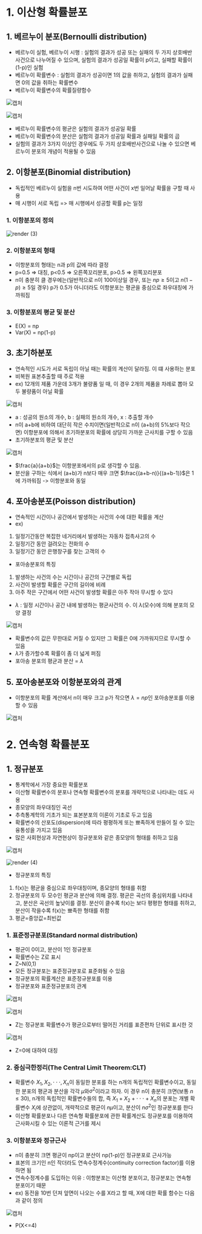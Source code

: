# 1. 이산형 확률뷴포

## 1. 베르누이 분포(Bernoulli distribution)
- 베르누이 실험, 베르누이 시행 : 실험의 결과가 성공 또는 실패의 두 가지 상호배반사건으로 나누어질 수 있으며, 실험의 결과가 성공일 확률이 p이고, 실패할 확률이 (1-p)인 실험
- 베르누이 확률변수 : 실험의 결과가 성공이면 1의 값을 취하고, 실험의 결과가 실패면 0의 값을 취하는 확률변수
- 베르누이 확률변수의 확률질량함수

![캡처](https://user-images.githubusercontent.com/80622859/181464021-033664d1-5e3e-4db6-a3fd-94d8555a8f9d.PNG)

![캡처](https://user-images.githubusercontent.com/80622859/181464057-327a8738-6fb0-4a19-919f-694566ac5496.PNG)

- 베르누이 확률변수의 평균은 실험의 결과가 성공일 확률
- 베르누이 확률변수의 분산은 실험의 결과가 성공일 확률과 실패일 확률의 곱
- 실험의 결과가 3가지 이상인 경우에도 두 가지 상호배반사건으로 나눌 수 있으면 베르누이 분포의 개념이 적용될 수 있음

## 2. 이항분포(Binomial distribution)
- 독립적인 베르누이 실험을 n번 시도하여 어떤 사건이 x번 일어날 확률을 구할 때 사용
- 매 시행이 서로 독립 => 매 시행에서 성공할 확률 p는 일정

### 1. 이항분포의 정의

![render (3)](https://user-images.githubusercontent.com/80622859/181465202-993b91f2-700a-47fb-8544-2c8bb21b8f8a.png)

### 2. 이항분포의 형태
- 이항분포의 형태는 n과 p의 값에 따라 결정
- p=0.5 => 대칭, p<0.5 => 오른쪽꼬리분포, p>0.5 => 왼쪽꼬리분포
- n이 충분히 클 경우에는(일반적으로 n이 100이상일 경우, 또는 $np\geq5$이고 $n(1-p)\geq5$일 경우) p가 0.5가 아니더라도 이항분포는 평균을 중심으로 좌우대칭에 가까워짐

### 3. 이항분포의 평균 및 분산
- E(X) = np
- Var(X) = np(1-p)

## 3. 초기하분포
- 연속적인 시도가 서로 독립이 아닐 때는 확률의 계산이 달라짐. 이 떄 사용하는 분포
- 비복원 표본추출할 때 주로 적용
- ex) 12개의 제품 가운데 3개가 불량품 일 때, 이 경우 2개의 제품을 차례로 뽑아 모두 불량품이 아닐 확률

![캡처](https://user-images.githubusercontent.com/80622859/181468285-96894bbf-cad5-4f98-9d31-ac9f23ed99a2.PNG)

- a : 성공의 원소의 개수, b : 실패의 원소의 개수, x : 추출할 개수
- n이 a+b에 비하여 대단히 작은 수치이면(일반적으로 n이 (a+b)의 5%보다 작으면) 이항분포에 의해서 초기하분포의 확률에 상당히 가까운 근사치를 구할 수 있음
- 초기하분포의 평균 및 분산

![캡처](https://user-images.githubusercontent.com/80622859/181469007-0a364a6a-6923-45e5-8f24-28d40f6e8d17.PNG)

- $\frac{a}{a+b}$는 이항분포에서의 p로 생각할 수 있음.
- 분산을 구하는 식에서 (a+b)가 n보다 매우 크면 $\frac{(a+b-n)}{(a+b-1)}$은 1에 가까워짐 -> 이항분포와 동일

## 4. 포아송분포(Poisson distribution)
- 연속적인 시간이나 공간에서 발생하는 사건의 수에 대한 확률을 계산
- ex)
1. 일정기간동안 복잡한 네거리에서 발생하는 자동차 접촉사고의 수
2. 일정기간 동안 걸려오는 전화의 수
3. 일정기간 동안 은행창구를 찾는 고객의 수
- 포아송분포의 특징
1) 발생하는 사건의 수는 시간이나 공간의 구간별로 독립
2) 사건이 발생할 확률은 구간의 길이에 비례
3) 아주 작은 구간에서 어떤 사건이 발생할 확률은 아주 작아 무시할 수 있다
- $\lambda$ : 일정 시간이나 공간 내에 발생하는 평균사건의 수. 이 $\lambda$(모수)에 의해 분포의 모양 결정

![캡처](https://user-images.githubusercontent.com/80622859/181469945-986bd4d5-3874-4e08-9b91-d7dc335f994a.PNG)

- 확률변수의 값은 무한대로 커질 수 있지만 그 확률은 0에 가까워지므로 무시할 수 있음
- $\lambda$가 증가할수록 확률이 좀 더 넓게 퍼짐
- 포아송 분포의 평균과 분산 = $\lambda$

## 5. 포아송분포와 이항분포와의 관계
- 이항분포의 확률 계산에서 n이 매우 크고 p가 작으면 $\lambda=np$인 포아송분포를 이용할 수 있음

![캡처](https://user-images.githubusercontent.com/80622859/181470438-373809e8-a320-4ce3-9781-12930748e881.PNG)

# 2. 연속형 확률분포

## 1. 정규분포
- 통계학에서 가장 중요한 확률분포
- 이산형 확률변수의 분포나 연속형 확률변수의 분포를 개략적으로 나타내는 데도 사용
- 종모양의 좌우대칭인 곡선
- 추측통계학의 기초가 되는 표본분포의 이론이 기초로 두고 있음
- 확률변수의 산포도(dispersion)에 따라 평평하게 또는 뾰족하게 만들어 질 수 있는 융통성을 가지고 있음
- 많은 사회현상과 자연현상이 정규분포와 같은 종모양의 형태를 취하고 있음

![캡처](https://user-images.githubusercontent.com/80622859/181471498-375b2d5e-ee6a-4041-a32c-e4a0577c7cfa.PNG)

![render (4)](https://user-images.githubusercontent.com/80622859/181472098-102a67bf-e68b-40f3-b2d1-3ff69a538a84.png)

- 정규분포의 특징
1. f(x)는 평균을 중심으로 좌우대칭이며, 종모양의 형태를 취함
2. 정규분포의 두 모수인 평균과 분산에 의해 결정. 평균은 곡선의 중심위치를 나타내고, 분산은 곡선의 높낮이를 결정. 분산이 클수록 f(x)는 보다 평평한 형태를 취하고, 분산이 작을수록 f(x)는 뾰족한 형태를 취함
3. 평균=중앙값=최빈값

### 1. 표준정규분포(Standard normal distribution)
- 평균이 0이고, 분산이 1인 정규분포
- 확률변수는 Z로 표시
- Z~N(0,1)
- 모든 정규뷴포는 표준정규분포로 표준화될 수 있음
- 정규분포의 확률계산은 표준정규분포를 이용
- 정규분포와 표준정규분포의 관계

![캡처](https://user-images.githubusercontent.com/80622859/181472745-33e0eb0e-a301-407f-a793-8aee285c27fb.PNG)

![캡처](https://user-images.githubusercontent.com/80622859/181472842-2f604e8f-0e16-450f-ae48-b952f126a897.PNG)

- Z는 정규분포 확률변수가 평균으로부터 떨어진 거리를 표준편차 단위로 표시한 것

![캡처](https://user-images.githubusercontent.com/80622859/181472992-dea7e1a2-230d-4f57-8163-902fe1bd902a.PNG)

- Z=0에 대하여 대칭

### 2. 중심극한정리(The Central Limit Theorem:CLT)
- 확률변수 $X_1,X_2,\cdot\cdot\cdot,X_n$이 동일한 분포를 하는 n개의 독립적인 확률변수이고, 동일한 분포의 평균과 분산을 각각 $\mu$와$\sigma^2$이라고 하자. 이 경우 n이 충분히 크면(보통 $n\leq30$), n개의 독립적인 확률변수들의 합, 즉 $X_1+X_2+\cdot\cdot\cdot+X_n$의 분포는 개별 확률변수 $X_i$에 상관없이, 개략적으로 평균이 $n\mu$이고, 분산이 $n\sigma^2$인 정규분포를 한다
- 이산형 확률분포나 다른 연속형 확률분포에 관한 확률계산도 정규분포를 이용하여 근사화시킬 수 있는 이론적 근거를 제시

### 3. 이항분포와 정규근사
- n이 충분히 크면 평균이 np이고 분산이 np(1-p)인 정규분포로 근사가능
- 표본의 크기인 n인 작더라도 연속수정계수(continuity correction factor)를 이용하면 됨
- 연속수정계수를 도입하는 이유 : 이항분포는 이산형 분포이고, 정규분포는 연속형 분포이기 때문
- ex) 동전을 10번 던져 앞면이 나오는 수를 X라고 할 때, X에 대한 확률 함수는 다음과 같이 정의

![캡처](https://user-images.githubusercontent.com/80622859/181475877-09d83eb1-2ca0-491d-9a40-6e2c10698870.PNG)

- P(X<=4)
